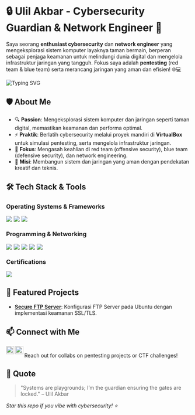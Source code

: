 # 🔒 Ulil Akbar - Cybersecurity Guardian & Network Engineer 👾

Saya seorang **enthusiast cybersecurity** dan **network engineer** yang mengeksplorasi sistem komputer layaknya taman bermain, berperan sebagai penjaga keamanan untuk melindungi dunia digital dan mengelola infrastruktur jaringan yang tangguh. Fokus saya adalah **pentesting** (red team & blue team) serta merancang jaringan yang aman dan efisien! 🌐💻

<img src="https://readme-typing-svg.herokuapp.com?font=Courier&size=40&pause=1000&color=00FF00&left=true&vCenter=true&width=500&lines=CYBERSECURITY;PENTESTING;NETWORK+ENGINEERING;RED+TEAM;BLUE+TEAM;SECURE+SYSTEMS" alt="Typing SVG" />

## 🛡️ About Me
- 🔍 **Passion**: Mengeksplorasi sistem komputer dan jaringan seperti taman digital, memastikan keamanan dan performa optimal.
- ⚡ **Praktik**: Berlatih cybersecurity melalui proyek mandiri di **VirtualBox** untuk simulasi pentesting, serta mengelola infrastruktur jaringan.
- 🎯 **Fokus**: Mengasah keahlian di red team (offensive security), blue team (defensive security), dan network engineering.
- 💾 **Misi**: Membangun sistem dan jaringan yang aman dengan pendekatan kreatif dan teknis.

## 🛠️ Tech Stack & Tools
### Operating Systems & Frameworks
<div style="display: flex; gap: 5px; flex-wrap: wrap;">
<img src="https://img.shields.io/badge/-Linux-0078D6?style=flat&logo=linux&logoColor=white" />
<img src="https://img.shields.io/badge/-Metasploit-E23B23?style=flat&logo=metasploit&logoColor=white" />
<img src="https://img.shields.io/badge/-Wireshark-1679A7?style=flat&logo=wireshark&logoColor=white" />
</div>

### Programming & Networking
<div style="display: flex; gap: 5px; flex-wrap: wrap;">
<img src="https://img.shields.io/badge/-Python-3776AB?style=flat&logo=python&logoColor=white" />
<img src="https://img.shields.io/badge/-Bash_Scripting-4EAA25?style=flat&logo=gnu-bash&logoColor=white" />
<img src="https://img.shields.io/badge/-JavaScript-F7DF1E?style=flat&logo=javascript&logoColor=black" />
<img src="https://img.shields.io/badge/-Server-6A6E3C?style=flat&logo=apache&logoColor=white" />
<img src="https://img.shields.io/badge/-Network_Engineering-FF6F00?style=flat&logo=cisco&logoColor=white" />
</div>

### Certifications
<div style="display: flex; gap: 5px; flex-wrap: wrap;">
<img src="https://img.shields.io/badge/-MTCNA-FF5733?style=flat&logo=mikrotik&logoColor=white" />
</div>

## 🚀 Featured Projects
- **[Secure FTP Server](https://github.com/lilulil-akbar/ftps-vm-docs)**: Konfigurasi FTP Server pada Ubuntu dengan implementasi keamanan SSL/TLS.

## 📫 Connect with Me
[<img align="left" alt="Email" width="22px" src="https://cdn.simpleicons.org/gmail/EF5350" />](mailto:ulil.akbar049@gmail.com)
[<img align="left" alt="Instagram" width="22px" src="https://cdn.simpleicons.org/instagram/E4405F" />](https://instagram.com/_ulil.akbar_)

<br /> Reach out for collabs on pentesting projects or CTF challenges!

## 🔐 Quote
> "Systems are playgrounds; I’m the guardian ensuring the gates are locked." – Ulil Akbar

*Star this repo if you vibe with cybersecurity! ⭐*



<!--
## Hi there 👋

**lilulil-akbar/lilulil-akbar** is a ✨ _special_ ✨ repository because its `README.md` (this file) appears on your GitHub profile.

Here are some ideas to get you started:

- 🔭 I’m currently working on ...
- 🌱 I’m currently learning ...
- 👯 I’m looking to collaborate on ...
- 🤔 I’m looking for help with ...
- 💬 Ask me about ...
- 📫 How to reach me: ...
- 😄 Pronouns: ...
- ⚡ Fun fact: ...
-->
